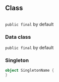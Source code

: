 ## Class
```kotlin

```
`public final` by default
### Data class
`public final` by default
### Singleton
```kotlin
object SingletonName {
}
```
